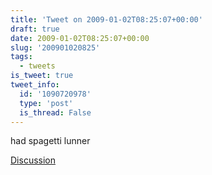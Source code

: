 ```yaml
---
title: 'Tweet on 2009-01-02T08:25:07+00:00'
draft: true
date: 2009-01-02T08:25:07+00:00
slug: '200901020825'
tags:
  - tweets
is_tweet: true
tweet_info:
  id: '1090720978'
  type: 'post'
  is_thread: False
---
```




had spagetti lunner

[Discussion](https://x.com/sytelus/status/1090720978)
